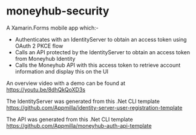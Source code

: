 # moneyhub-security

A Xamarin.Forms mobile app which:-

* Authenticates with an IdentityServer to obtain an access token using OAuth 2 PKCE flow
* Calls an API protected by the IdentityServer to obtain an access token from Moneyhub Identity
* Calls the Moneyhub API with this access token to retrieve account information and display this on the UI

An overview video with a demo can be found at https://youtu.be/8dhQkQoXD3s

The IdentityServer was generated from this .Net CLI template https://github.com/Appmilla/identity-server-user-registration-template

The API was generated from this .Net CLI template https://github.com/Appmilla/moneyhub-auth-api-template
